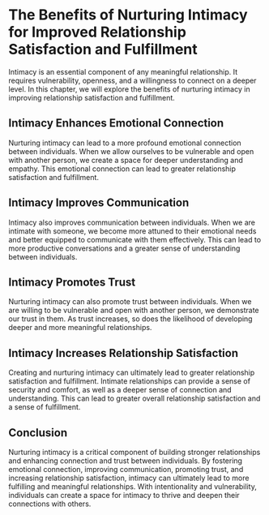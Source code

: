 The Benefits of Nurturing Intimacy for Improved Relationship Satisfaction and Fulfillment
========================================================================================================================

Intimacy is an essential component of any meaningful relationship. It requires vulnerability, openness, and a willingness to connect on a deeper level. In this chapter, we will explore the benefits of nurturing intimacy in improving relationship satisfaction and fulfillment.

Intimacy Enhances Emotional Connection
--------------------------------------

Nurturing intimacy can lead to a more profound emotional connection between individuals. When we allow ourselves to be vulnerable and open with another person, we create a space for deeper understanding and empathy. This emotional connection can lead to greater relationship satisfaction and fulfillment.

Intimacy Improves Communication
-------------------------------

Intimacy also improves communication between individuals. When we are intimate with someone, we become more attuned to their emotional needs and better equipped to communicate with them effectively. This can lead to more productive conversations and a greater sense of understanding between individuals.

Intimacy Promotes Trust
-----------------------

Nurturing intimacy can also promote trust between individuals. When we are willing to be vulnerable and open with another person, we demonstrate our trust in them. As trust increases, so does the likelihood of developing deeper and more meaningful relationships.

Intimacy Increases Relationship Satisfaction
--------------------------------------------

Creating and nurturing intimacy can ultimately lead to greater relationship satisfaction and fulfillment. Intimate relationships can provide a sense of security and comfort, as well as a deeper sense of connection and understanding. This can lead to greater overall relationship satisfaction and a sense of fulfillment.

Conclusion
----------

Nurturing intimacy is a critical component of building stronger relationships and enhancing connection and trust between individuals. By fostering emotional connection, improving communication, promoting trust, and increasing relationship satisfaction, intimacy can ultimately lead to more fulfilling and meaningful relationships. With intentionality and vulnerability, individuals can create a space for intimacy to thrive and deepen their connections with others.
